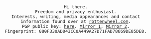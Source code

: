 <p align='center'>
<samp>
  Hi there.<br>
  Freedom and privacy enthusiast.<br>
  Interests, writing, media appearances and contact information found over at <a href="https://rottenwheel.com/">rottenwheel.com</a>.<br>
  PGP public key: <a href="https://rottenwheel.com/pgp.txt">here</a>. <a href="https://github.com/rottenstonks.gpg">Mirror 1</a>; <a href="https://gist.github.com/rottenstonks/38d3ecc4209f4609dc0d0b33207783a0">Mirror 2</a>.<br>
  Fingerprint: 080F330AD043CC0A449A27D71FAD78669DE85DE8.<br>
</samp>
</p>
